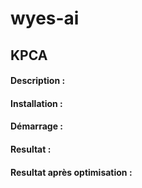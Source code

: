 # wyes-ai
## KPCA 
#### Description :
#### Installation :
#### Démarrage :
#### Resultat :
#### Resultat après optimisation :
